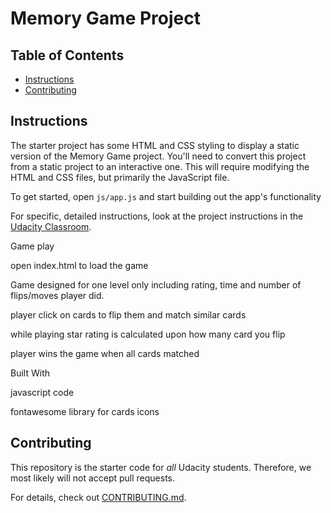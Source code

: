 # Memory Game Project

## Table of Contents

* [Instructions](#instructions)
* [Contributing](#contributing)

## Instructions

The starter project has some HTML and CSS styling to display a static version of the Memory Game project. You'll need to convert this project from a static project to an interactive one. This will require modifying the HTML and CSS files, but primarily the JavaScript file.

To get started, open `js/app.js` and start building out the app's functionality

For specific, detailed instructions, look at the project instructions in the [Udacity Classroom](https://classroom.udacity.com/me).

Game play

open index.html to load the game

Game designed for one level only including rating, time and number of flips/moves player did.

player click on cards to flip them and match similar cards

while playing star rating is calculated upon how many card you flip

player wins the game when all cards matched

Built With

javascript code

fontawesome library for cards icons 


## Contributing

This repository is the starter code for _all_ Udacity students. Therefore, we most likely will not accept pull requests.

For details, check out [CONTRIBUTING.md](CONTRIBUTING.md).
